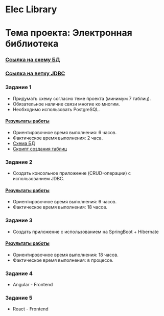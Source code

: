 # Elec Library
# Тема проекта: Электронная библиотека

### [Ссылка на схему БД](https://github.com/FiNTiKUglY/pract/blob/master/schema.png "Схема БД - Электронная библиотека")
### [Ссылка на ветку JDBC](https://github.com/FiNTiKUglY/pract/tree/jdbc "Ветка для JDBC приложения")  

### Задание 1
* Придумать схему согласно теме проекта (минимум 7 таблиц). 
* Обязательное наличие связи многие ко многим. 
* Необходимо использовать PostgreSQL.

#### [Результаты работы](https://github.com/FiNTiKUglY/pract/tree/master "Схема БД и скрипты")
* Ориентировочное время выполнения: 6 часов.
* Фактическое время выполнения: 2 часа.
* [Схема БД](https://github.com/FiNTiKUglY/pract/blob/master/schema.png)
* [Скрипт создания таблиц](https://github.com/FiNTiKUglY/pract/blob/master/script.pgsql)

### Задание 2
* Создать консольное приложение (CRUD-операции) с использованием JDBC.

#### [Результаты работы](https://github.com/FiNTiKUglY/pract/tree/jdbc/task2/src "JDBC приложение")
* Ориентировочное время выполнения: 6 часов.
* Фактическое время выполнения: 18 часов.

### Задание 3
* Создать приложение с использованием на SpringBoot + Hibernate

#### [Результаты работы](https://github.com/FiNTiKUglY/pract/tree/master/libraryapi/src/main/java/com/library/api/libraryapi "Java Spring приложение")
* Ориентировочное время выполнения: 18 часов.
* Фактическое время выполнения: в процессе.

### Задание 4
* Angular - Frontend

### Задание 5
* React - Frontend